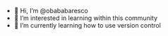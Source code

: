 - 👋 Hi, I’m @obababaresco
- 👀 I’m interested in learning within this community
- 🌱 I’m currently learning how to use version control

<!---
obababaresco/obababaresco is a ✨ special ✨ repository because its `README.md` (this file) appears on your GitHub profile.
You can click the Preview link to take a look at your changes.
--->
